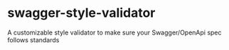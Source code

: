 # swagger-style-validator
A customizable style validator to make sure your Swagger/OpenApi spec follows standards
